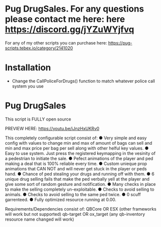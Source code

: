 # Pug DrugSales. For any questions please contact me here: here https://discord.gg/jYZuWYjfvq
For any of my other scripts you can purchase here: https://pug-scripts.tebex.io/category/2141020

# Installation
- Change the CallPoliceForDrugs() function to match whatever police call system you use

# Pug DrugSales
This script is FULLY open source

PREVIEW HERE: https://youtu.be/iJnzHxUKRv0

This completely configurable script consist of:
● Very simple and easy config with values to change min and max of amount of bags can sell and min and max price per bag per sell along with other helful key values.
● Easy to use system. Just press the registered keymapping in the vesinity of a pedestrian to initiate the sale.
● Pefect animations of the player and ped making a deal that is 100% reliable every time.
● Custom unieque prop animations that CAN NOT and will never get stuck in the player or peds hand.
● Chance of ped stealing your drugs and running off with them.
● 6 unique drug selling fails that make the ped verbally yell at the player and give some sort of random gesture and notification.
● Many checks in place to make the selling completely un-exploitable.
● Checks to avoid selling to animals.
● Checks to avoid selling to the same ped twice.
● 0 scuff garrenteed.
● Fully optimized resource running at 0.00.

Requirements/Dependencies consist of:
QBCore OR ESX (other frameworks will work but not supported)
qb-target OR ox_target (any qb-inventory resource name changed will work)
